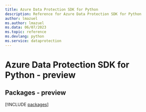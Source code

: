```yaml
---
title: Azure Data Protection SDK for Python
description: Reference for Azure Data Protection SDK for Python
author: lmazuel
ms.author: lmazuel
ms.data: 06/07/2023
ms.topic: reference
ms.devlang: python
ms.service: dataprotection
---
```

# Azure Data Protection SDK for Python - preview
## Packages - preview
[!INCLUDE [packages](data-protection-index.md)]